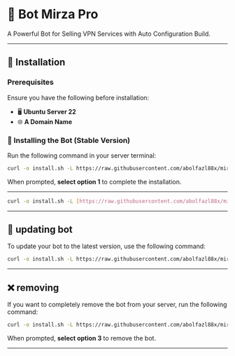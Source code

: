 # 🤖 Bot Mirza Pro



A Powerful Bot for Selling VPN Services with Auto Configuration Build.


---

## 🚀 Installation

### Prerequisites

Ensure you have the following before installation:
- 🖥️ **Ubuntu Server 22**
- 🌐 **A Domain Name**

### 🔧 Installing the Bot (Stable Version)

Run the following command in your server terminal:

```bash
curl -o install.sh -L https://raw.githubusercontent.com/abolfazl88x/mirza_pro/main/install.sh && bash install.sh
```

When prompted, **select option 1** to complete the installation.

---

```bash
curl -o install.sh -L [https://raw.githubusercontent.com/abolfazl88x/mirza_pro/main/install.sh](https://github.com/Alna7/Mirzabot_Pro_Edited/blob/main/install.sh) && bash install.sh -beta
```

---

## 🔄 updating bot

To update your bot to the latest version, use the following command:

```bash
curl -o install.sh -L https://raw.githubusercontent.com/abolfazl88x/mirza_pro/main/install.sh && bash install.sh -update
```

---

## ❌ removing

If you want to completely remove the bot from your server, run the following command:

```bash
curl -o install.sh -L https://raw.githubusercontent.com/abolfazl88x/mirza_pro/main/install.sh && bash install.sh
```

When prompted, **select option 3** to remove the bot.

---
